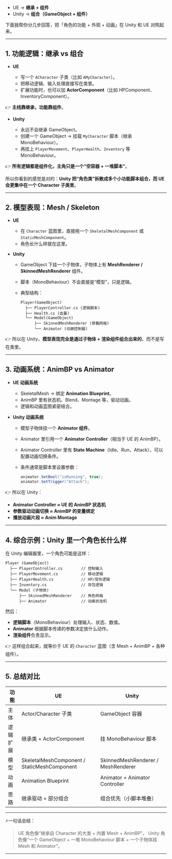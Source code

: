 * UE → **继承 + 组件**
* Unity → **组合（GameObject + 组件）**

下面我帮你分几步回答，把「角色的功能 + 外观 + 动画」在 Unity 和 UE 对照起来。

---

## 1. 功能逻辑：继承 vs 组合

* **UE**

  * 写一个 `ACharacter` 子类（比如 `AMyCharacter`）。
  * 把移动逻辑、输入处理直接写在类里。
  * 扩展功能时，也可以加 **ActorComponent**（比如 HPComponent、InventoryComponent）。

👉 **主线靠继承，功能靠组件**。

* **Unity**

  * 永远不会继承 GameObject。
  * 创建一个 GameObject → 挂载 `MyCharacter` 脚本（继承 MonoBehaviour）。
  * 再挂上 `PlayerMovement`、`PlayerHealth`、`Inventory` 等 MonoBehaviour。

👉 **所有逻辑都是组件化，主角只是一个“空容器 + 一堆脚本”**。

所以你看到的感觉是对的：**Unity 把“角色类”拆散成多个小功能脚本组合，而 UE 会更集中在一个 Character 子类里**。

---

## 2. 模型表现：Mesh / Skeleton

* **UE**

  * 在 `Character` 蓝图里，直接拖一个 `SkeletalMeshComponent` 或 `StaticMeshComponent`。
  * 角色长什么样就在这里。

* **Unity**

  * GameObject 下挂一个子物体，子物体上有 **MeshRenderer / SkinnedMeshRenderer** 组件。
  * 脚本（MonoBehaviour）不会直接是“模型”，只是逻辑。
  * 典型结构：

    ```
    Player(GameObject)
      ├── PlayerController.cs (逻辑脚本)
      ├── Health.cs (血量)
      └── Model(GameObject)
          ├── SkinnedMeshRenderer (骨骼网格)
          └── Animator (动画控制器)
    ```

👉 所以在 Unity，**模型表现完全是通过子物体 + 渲染组件组合出来的**，而不是写在类里。

---

## 3. 动画系统：AnimBP vs Animator

* **UE 动画系统**

  * SkeletalMesh → 绑定 **Animation Blueprint**。
  * AnimBP 里有状态机、Blend、Montage 等，驱动动画。
  * 逻辑和动画蓝图紧密结合。

* **Unity 动画系统**

  * 模型子物体挂一个 **Animator 组件**。
  * Animator 里引用一个 **Animator Controller**（相当于 UE 的 AnimBP）。
  * Animator Controller 里有 **State Machine**（Idle、Run、Attack），可以配置动画切换条件。
  * 条件通常是脚本里设置参数：

    ```csharp
    animator.SetBool("isRunning", true);
    animator.SetTrigger("Attack");
    ```

👉 所以在 Unity：

* **Animator Controller ≈ UE 的 AnimBP 状态机**
* **参数驱动动画切换 ≈ AnimBP 的变量绑定**
* **播放动画片段 ≈ Anim Montage**

---

## 4. 综合示例：Unity 里一个角色长什么样

在 Unity 编辑器里，一个角色可能是这样：

```
Player (GameObject)
  ├── PlayerController.cs        // 控制输入
  ├── PlayerMovement.cs          // 移动逻辑
  ├── PlayerHealth.cs            // HP/受伤逻辑
  ├── Inventory.cs               // 背包逻辑
  └── Model (子物体)
      ├── SkinnedMeshRenderer    // 角色网格
      ├── Animator               // 动画状态机
```

然后：

* **逻辑脚本**（MonoBehaviour）处理输入、状态、数值。
* **Animator** 根据脚本传递的参数决定放什么动作。
* **渲染组件**负责显示。

👉 这样组合起来，就等价于 UE 的 `Character` 蓝图（含 Mesh + AnimBP + 各种组件）。

---

## 5. 总结对比

| 功能   | UE                                          | Unity                              |
| ---- | ------------------------------------------- | ---------------------------------- |
| 主体   | Actor/Character 子类                          | GameObject 容器                      |
| 逻辑扩展 | 继承类 + ActorComponent                        | 挂 MonoBehaviour 脚本                 |
| 模型   | SkeletalMeshComponent / StaticMeshComponent | SkinnedMeshRenderer / MeshRenderer |
| 动画   | Animation Blueprint                         | Animator + Animator Controller     |
| 思路   | 继承驱动 + 部分组合                                 | 组合优先（小脚本堆叠）                        |

---

⚡一句话总结：

> UE 角色像“继承自 Character 的大类 + 内置 Mesh + AnimBP”，
> Unity 角色像“一个 GameObject + 一堆 MonoBehaviour 脚本 + 一个子物体挂 Mesh 和 Animator”。

---

